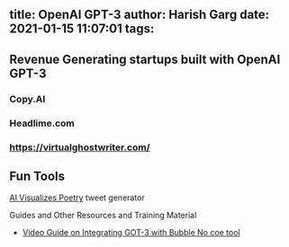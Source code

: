 title: OpenAI GPT-3
author: Harish Garg
date: 2021-01-15 11:07:01
tags:
---

## Revenue Generating startups built with OpenAI GPT-3

### Copy.AI

### Headlime.com

### https://virtualghostwriter.com/

## Fun Tools
[AI Visualizes Poetry](https://mobile.twitter.com/metasemantic/status/1349446585952989186)
tweet generator


Guides and Other Resources and Training Material

- [Video Guide on Integrating GOT-3 with Bubble No coe tool](https://gumroad.com/l/UGCrmj)



